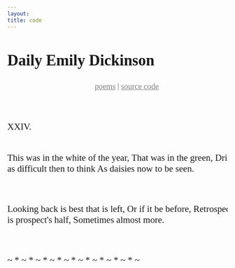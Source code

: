 ```yaml
---
layout: 
title: code
---
```


<h2 style="font-family: 'EB Garamond'; font-size: 2.5em;">Daily Emily Dickinson</h2>
<p style="color: grey; padding-left: 200px;"><a style="font-family: 'EB Garamond'; font-size: 1.3em; color: grey;" href="https://www.gutenberg.org/ebooks/12242">poems</a> | <a style="font-family: 'EB Garamond'; font-size: 1.3em; color: grey;" href="https://github.com/lbeckman314/withFeathers">source code</a></p>
<br />
<br />

<div class="highlighter rogue">
<pre class="highlight" style="font-family: 'EB Garamond'; font-size: 1.5em">
XXIV.

This was in the white of the year,
  That was in the green,
Drifts were as difficult then to think
  As daisies now to be seen.

Looking back is best that is left,
  Or if it be before,
Retrospection is prospect's half,
  Sometimes almost more.


~ * ~ * ~ * ~ * ~ * ~ * ~ * ~ * ~ * ~
</pre>
</div>



